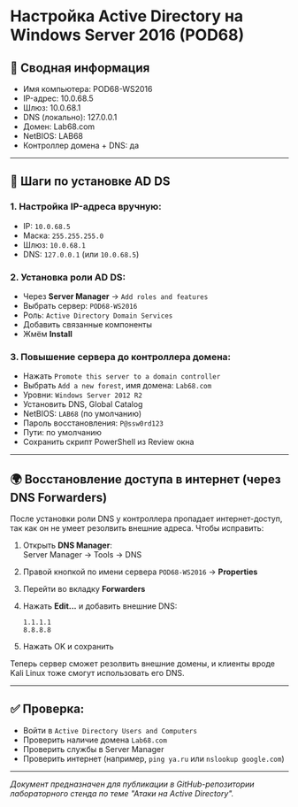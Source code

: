 
# Настройка Active Directory на Windows Server 2016 (POD68)

## 📌 Сводная информация

- Имя компьютера: POD68-WS2016
- IP-адрес: 10.0.68.5
- Шлюз: 10.0.68.1
- DNS (локально): 127.0.0.1
- Домен: Lab68.com
- NetBIOS: LAB68
- Контроллер домена + DNS: да

---

## 🔧 Шаги по установке AD DS

### 1. Настройка IP-адреса вручную:
- IP: `10.0.68.5`
- Маска: `255.255.255.0`
- Шлюз: `10.0.68.1`
- DNS: `127.0.0.1` (или `10.0.68.5`)

### 2. Установка роли AD DS:
- Через **Server Manager** → `Add roles and features`
- Выбрать сервер: `POD68-WS2016`
- Роль: `Active Directory Domain Services`
- Добавить связанные компоненты
- Жмём **Install**

### 3. Повышение сервера до контроллера домена:
- Нажать `Promote this server to a domain controller`
- Выбрать `Add a new forest`, имя домена: `Lab68.com`
- Уровни: `Windows Server 2012 R2`
- Установить DNS, Global Catalog
- NetBIOS: `LAB68` (по умолчанию)
- Пароль восстановления: `P@ssw0rd123`
- Пути: по умолчанию
- Сохранить скрипт PowerShell из Review окна

---

## 🌍 Восстановление доступа в интернет (через DNS Forwarders)

После установки роли DNS у контроллера пропадает интернет-доступ, так как он не умеет резолвить внешние адреса. Чтобы исправить:

1. Открыть **DNS Manager**:  
   Server Manager → Tools → DNS

2. Правой кнопкой по имени сервера `POD68-WS2016` → **Properties**

3. Перейти во вкладку **Forwarders**

4. Нажать **Edit...** и добавить внешние DNS:
   ```
   1.1.1.1
   8.8.8.8
   ```

5. Нажать OK и сохранить

Теперь сервер сможет резолвить внешние домены, и клиенты вроде Kali Linux тоже смогут использовать его DNS.

---

## ✅ Проверка:

- Войти в `Active Directory Users and Computers`
- Проверить наличие домена `Lab68.com`
- Проверить службы в Server Manager
- Проверить интернет (например, `ping ya.ru` или `nslookup google.com`)

---

_Документ предназначен для публикации в GitHub-репозитории лабораторного стенда по теме "Атаки на Active Directory"._
